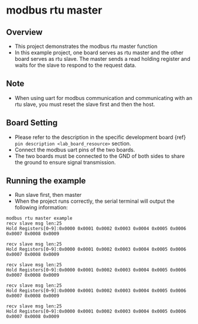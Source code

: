 # modbus rtu master
## Overview

- This project demonstrates the modbus rtu master function
- In this example project, one board serves as rtu master and the other board serves as rtu slave. The master sends a read holding register and waits for the slave to respond to the request data.

## Note
- When using uart for modbus communication and communicating with an rtu slave, you must reset the slave first and then the host.

## Board Setting

- Please refer to the description in the specific development board {ref}` pin description <lab_board_resource>` section.
- Connect the modbus uart pins of the two boards.
- The two boards must be connected to the GND of both sides to share the ground to ensure signal transmission.

## Running the example

- Run slave first, then master
- When the project runs correctly, the serial terminal will output the following information:

```console
modbus rtu master example
recv slave msg len:25
Hold Registers[0~9]:0x0000 0x0001 0x0002 0x0003 0x0004 0x0005 0x0006 0x0007 0x0008 0x0009

recv slave msg len:25
Hold Registers[0~9]:0x0000 0x0001 0x0002 0x0003 0x0004 0x0005 0x0006 0x0007 0x0008 0x0009

recv slave msg len:25
Hold Registers[0~9]:0x0000 0x0001 0x0002 0x0003 0x0004 0x0005 0x0006 0x0007 0x0008 0x0009

recv slave msg len:25
Hold Registers[0~9]:0x0000 0x0001 0x0002 0x0003 0x0004 0x0005 0x0006 0x0007 0x0008 0x0009

recv slave msg len:25
Hold Registers[0~9]:0x0000 0x0001 0x0002 0x0003 0x0004 0x0005 0x0006 0x0007 0x0008 0x0009
```
